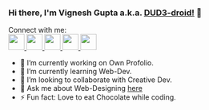 ### Hi there, I'm Vignesh Gupta a.k.a. [DUD3-droid!](https://dud3-droid.github.io/Portfolio/) 👋

Connect with me:<br/>
<a href="https://www.facebook.com/vighnesh.gupta.5">
    <img height="32" width="32" src="https://cdn.jsdelivr.net/npm/simple-icons@v4/icons/facebook.svg" />
</a>
<a href="https://twitter.com/VighneshGupta9" class="twitter">
    <img height="32" width="32" src="https://cdn.jsdelivr.net/npm/simple-icons@v4/icons/twitter.svg" />
</a>
<a href="https://www.instagram.com/__viggi__26/" class="instagram">
    <img height="32" width="32" src="https://cdn.jsdelivr.net/npm/simple-icons@v4/icons/instagram.svg" />
</a>
<a href="https://github.com/DUD3-droid" class="github">
    <img height="32" width="32" src="https://cdn.jsdelivr.net/npm/simple-icons@v4/icons/github.svg" />
</a>
<a href="https://codepen.io/dud3-droid" class="codepen">
    <img height="32" width="32" src="https://cdn.jsdelivr.net/npm/simple-icons@v4/icons/codepen.svg" />
</a>

- 🔭 I’m currently working on Own Profolio.
- 🌱 I’m currently learning Web-Dev.
- 👯 I’m looking to collaborate with Creative Dev.
- 💬 Ask me about Web-Designing [here](https://github.com/DUD3-droid/DUD3-droid/issues)
- ⚡ Fun fact: Love to eat Chocolate while coding.

